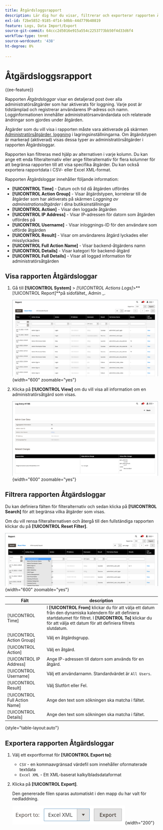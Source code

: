 ```yaml
---
title: Åtgärdsloggsrapport
description: Lär dig hur du visar, filtrerar och exporterar rapporten Åtgärdslogg, som innehåller en detaljerad beskrivning av alla loggaktiverade administratörsåtgärder.
exl-id: f2be5852-9185-4f14-b0bb-44d779b40819
feature: Logs, Data Import/Export
source-git-commit: 64ccc2d5016e915a554c2253773bb50f4d33d6f4
workflow-type: tm+mt
source-wordcount: '438'
ht-degree: 0%

---
```


# Åtgärdsloggsrapport

{{ee-feature}}

Rapporten _Åtgärdsloggar_ visar en detaljerad post över alla administratörsåtgärder som har aktiverats för loggning. Varje post är tidstämplad och registrerar användarens IP-adress och namn. Logginformationen innehåller administratörsanvändardata och relaterade ändringar som gjordes under åtgärden.

Åtgärder som du vill visa i rapporten måste vara aktiverade på skärmen [Administratörsåtgärder, loggning](action-log.md) i lagringsinställningarna. Om åtgärdstypen är markerad (aktiverad) visas dessa typer av administratörsåtgärder i rapporten Åtgärdsloggar.

Rapporten kan filtreras med hjälp av alternativen i varje kolumn. Du kan ange ett enda filteralternativ eller ange filteralternativ för flera kolumner för att begränsa rapporten till att visa specifika åtgärder. Du kan också exportera rapportdata i CSV- eller Excel XML-format.

Rapporten Åtgärdsloggar innehåller följande information:

- **[!UICONTROL Time]** - Datum och tid då åtgärden utfördes
- **[!UICONTROL Action Group]** - Visar åtgärdstypen, korrelerar till de åtgärder som har aktiverats på skärmen _Loggning av administrationsåtgärder_ i dina butiksinställningar
- **[!UICONTROL Action]** - Visar den loggade åtgärden
- **[!UICONTROL IP Address]** - Visar IP-adressen för datorn som åtgärden utfördes på
- **[!UICONTROL Username]** - Visar inloggnings-ID för den användare som utförde åtgärden
- **[!UICONTROL Result]** - Visar om användarens åtgärd lyckades eller misslyckades
- **[!UICONTROL Full Action Name]** - Visar backend-åtgärdens namn
- **[!UICONTROL Details]** - Visar kategori för backend-åtgärd
- **[!UICONTROL Full Details]** - Visar all loggad information för administratörsåtgärden

## Visa rapporten Åtgärdsloggar

1. Gå till **[!UICONTROL System]** > _[!UICONTROL Actions Logs]_>**[!UICONTROL Report]**på sidofältet_ Admin _.

   ![Åtgärdsloggar](./assets/action-log-report.png){width="600" zoomable="yes"}

1. Klicka på **[!UICONTROL View]** om du vill visa all information om en administratörsåtgärd som visas.

   ![Information om åtgärdsloggpost](./assets/action-log-report-view.png){width="600" zoomable="yes"}

## Filtrera rapporten Åtgärdsloggar

Du kan definiera fälten för filteralternativ och sedan klicka på **[!UICONTROL Search]** för att begränsa vilka åtgärder som visas.

Om du vill rensa filteralternativen och återgå till den fullständiga rapporten klickar du på **[!UICONTROL Reset Filter]**.

![Rapportfilter för åtgärdslogg](./assets/action-log-report-filters.png){width="600" zoomable="yes"}

| Fält | description |
|--- |--- |
| [!UICONTROL Time] | I **[!UICONTROL From]** klickar du för att välja ett datum från den dynamiska kalendern för att definiera startdatumet för filtret. I **[!UICONTROL To]** klickar du för att välja ett datum för att definiera filtrets slutdatum. |
| [!UICONTROL Action Group] | Välj en åtgärdsgrupp. |
| [!UICONTROL Action] | Välj en åtgärd. |
| [!UICONTROL IP Address] | Ange IP-adressen till datorn som används för en åtgärd. |
| [!UICONTROL Username] | Välj ett användarnamn. Standardvärdet är `All Users`. |
| [!UICONTROL Result] | Välj Slutfört eller Fel. |
| [!UICONTROL Full Action Name] | Ange den text som sökningen ska matcha i fältet. |
| [!UICONTROL Details] | Ange den text som sökningen ska matcha i fältet. |

{style="table-layout:auto"}

## Exportera rapporten Åtgärdsloggar

1. Välj ett exportformat för **[!UICONTROL Export to]**:

   - `CSV` - en kommaavgränsad värdefil som innehåller oformaterade textdata
   - `Excel XML` - Ett XML-baserat kalkylbladsdataformat

1. Klicka på **[!UICONTROL Export]**.

   Den genererade filen sparas automatiskt i den mapp du har valt för nedladdning.

   ![Åtgärdsloggar - rapportexport](./assets/action-log-report-export.png){width="200"}
